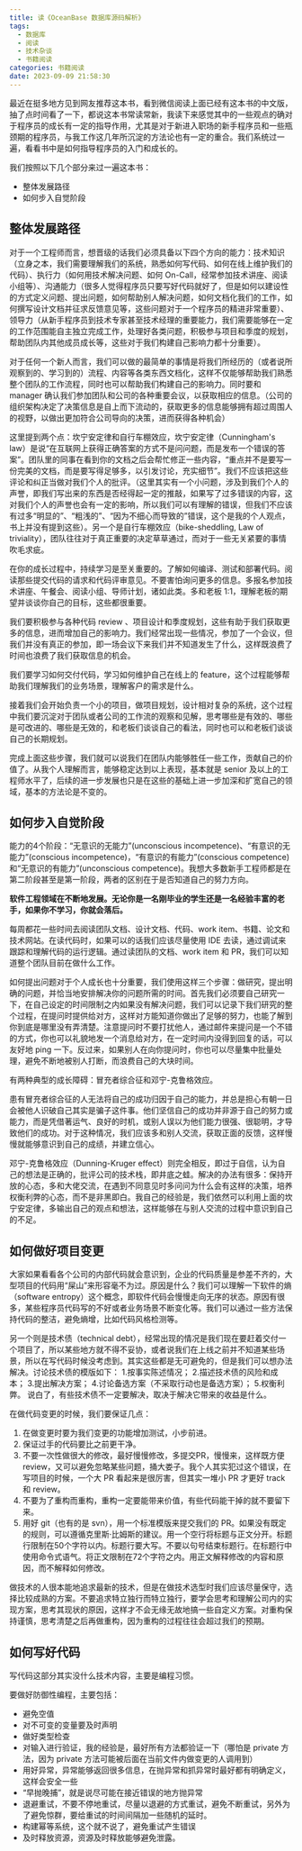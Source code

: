 ```yaml
---
title: 读《OceanBase 数据库源码解析》
tags:
  - 数据库
  - 阅读
  - 技术杂谈
  - 书籍阅读
categories: 书籍阅读
date: 2023-09-09 21:58:30
---
```


最近在挺多地方见到网友推荐这本书，看到微信阅读上面已经有这本书的中文版，抽了点时间看了一下，都说这本书常读常新，我读下来感觉其中的一些观点的确对于程序员的成长有一定的指导作用，尤其是对于新进入职场的新手程序员和一些瓶颈期的程序员，与我工作这几年所沉淀的方法论也有一定的重合。我们系统过一遍，看看书中是如何指导程序员的入门和成长的。

我们按照以下几个部分来过一遍这本书：

- 整体发展路径
- 如何步入自觉阶段


## 整体发展路径

对于一个工程师而言，想晋级的话我们必须具备以下四个方向的能力：技术知识 （立身之本，我们需要理解我们的系统，熟悉如何写代码、如何在线上维护我们的代码）、执行力（如何用技术解决问题、如何 On-Call，经常参加技术讲座、阅读小组等）、沟通能力（很多人觉得程序员只要写好代码就好了，但是如何以建设性的方式定义问题、提出问题，如何帮助别人解决问题，如何文档化我们的工作，如何撰写设计文档并征求反馈意见等，这些问题对于一个程序员的精进非常重要）、领导力（从新手程序员到技术专家甚至技术经理的重要能力，我们需要能够在一定的工作范围能自主独立完成工作，处理好各类问题，积极参与项目和季度的规划，帮助团队内其他成员成长等，这些对于我们构建自己影响力都十分重要）。

对于任何一个新人而言，我们可以做的最简单的事情是将我们所经历的（或者说所观察到的、学习到的）流程、内容等各类东西文档化，这样不仅能够帮助我们熟悉整个团队的工作流程，同时也可以帮助我们构建自己的影响力。同时要和 manager 确认我们参加团队和公司的各种重要会议，以获取相应的信息。（公司的组织架构决定了决策信息是自上而下流动的，获取更多的信息能够拥有超过周围人的视野，以做出更加符合公司导向的决策，进而获得各种机会）

这里提到两个点：坎宁安定律和自行车棚效应，坎宁安定律（Cunningham's law）是说“在互联网上获得正确答案的方式不是问问题，而是发布一个错误的答案”。团队里的同事在看到你的文档之后会帮忙修正一些内容，“重点并不是要写一份完美的文档，而是要写得足够多，以引发讨论，充实细节”。我们不应该把这些评论和纠正当做对我们个人的批评。（这里其实有一个小问题，涉及到我们个人的声誉，即我们写出来的东西是否经得起一定的推敲，如果写了过多错误的内容，这对我们个人的声誉也会有一定的影响，所以我们可以有理解的错误，但我们不应该有过多“明显的”、“粗浅的”、“因为不细心而导致的”错误，这个是我的个人观点，书上并没有提到这些）。另一个是自行车棚效应（bike-sheddling, Law of triviality），团队往往对于真正重要的决定草草通过，而对于一些无关紧要的事情吹毛求疵。

在你的成长过程中，持续学习是至关重要的。了解如何编译、测试和部署代码。阅读那些提交代码的请求和代码评审意见。不要害怕询问更多的信息。多报名参加技术讲座、午餐会、阅读小组、导师计划，诸如此类。多和老板 1:1，理解老板的期望并谈谈你自己的目标，这些都很重要。

我们要积极参与各种代码 review 、项目设计和季度规划，这些有助于我们获取更多的信息，进而增加自己的影响力。我们经常出现一些情况，参加了一个会议，但我们并没有真正的参加，即一场会议下来我们并不知道发生了什么，这样既浪费了时间也浪费了我们获取信息的机会。

我们要学习如何交付代码，学习如何维护自己在线上的 feature，这个过程能够帮助我们理解我们的业务场景，理解客户的需求是什么。

接着我们会开始负责一个小的项目，做项目规划，设计相对复杂的系统，这个过程中我们要沉淀对于团队或者公司的工作流的观察和见解，思考哪些是有效的、哪些是可改进的、哪些是无效的，和老板们谈谈自己的看法，同时也可以和老板们谈谈自己的长期规划。

完成上面这些步骤，我们就可以说我们在团队内能够胜任一些工作，贡献自己的价值了。从我个人理解而言，能够稳定达到以上表现，基本就是 senior 及以上的工程师水平了，后续的进一步发展也只是在这些的基础上进一步加深和扩宽自己的领域，基本的方法论是不变的。

## 如何步入自觉阶段

能力的4个阶段：“无意识的无能力”(unconscious incompetence)、“有意识的无能力”(conscious incompetence)，“有意识的有能力”(conscious competence)和“无意识的有能力”(unconscious competence)。我想大多数新手工程师都是在第二阶段甚至是第一阶段，两者的区别在于是否知道自己的努力方向。

**软件工程领域在不断地发展。无论你是一名刚毕业的学生还是一名经验丰富的老手，如果你不学习，你就会落后。**

每周都花一些时间去阅读团队文档、设计文档、代码、work item、书籍、论文和技术网站。在读代码时，如果可以的话我们应该尽量使用 IDE 去读，通过调试来跟踪和理解代码的运行逻辑。通过读团队的文档、work item 和 PR，我们可以知道整个团队目前在做什么工作。

如何提出问题对于个人成长也十分重要，我们使用这样三个步骤：做研究，提出明确的问题，并恰当地安排解决你的问题所需的时间。首先我们必须要自己研究一下，在自己设定的时间限制之内如果没有解决问题，我们可以记录下我们研究的整个过程，在提问时提供给对方，这样对方能知道你做出了足够的努力，也能了解到你到底是哪里没有弄清楚。注意提问时不要打扰他人，通过邮件来提问是一个不错的方式，你也可以礼貌地发一个消息给对方，在一定时间内没得到回复的话，可以友好地 ping 一下。反过来，如果别人在向你提问时，你也可以尽量集中批量处理，避免不断地被别人打断，而浪费自己的大块时间。

有两种典型的成长障碍：冒充者综合征和邓宁-克鲁格效应。

患有冒充者综合征的人无法将自己的成功归因于自己的能力，并总是担心有朝一日会被他人识破自己其实是骗子这件事。他们坚信自己的成功并非源于自己的努力或能力，而是凭借著运气、良好的时机，或别人误以为他们能力很强、很聪明，才导致他们的成功。对于这种情况，我们应该多和别人交流，获取正面的反馈，这样慢慢就能够意识到自己的成绩，并建立信心。

邓宁-克鲁格效应（Dunning-Kruger effect）则完全相反，即过于自信，认为自己的想法是正确的，批评公司的技术栈，即井底之蛙。解决的办法有很多：保持开放的心态，多和大佬交流，在遇到不同意见时多问问为什么会有这样的决策，培养权衡利弊的心态，而不是非黑即白。我自己的经验是，我们依然可以利用上面的坎宁安定律，多输出自己的观点和想法，这样能够在与别人交流的过程中意识到自己的不足。

## 如何做好项目变更

大家如果看看各个公司的内部代码就会意识到，企业的代码质量是参差不齐的，大型项目的代码用“屎山”来形容毫不为过。原因是什么？我们可以理解一下软件的熵（software entropy）这个概念，即软件代码会慢慢走向无序的状态。原因有很多，某些程序员代码写的不好或者业务场景不断变化等。我们可以通过一些方法保持代码的整洁，避免熵增，比如代码风格检测等。

另一个则是技术债（technical debt），经常出现的情况是我们现在要赶着交付一个项目了，所以某些地方就不得不妥协，或者说我们在上线之前并不知道某些场景，所以在写代码时候没考虑到。其实这些都是无可避免的，但是我们可以想办法解决。讨论技术债的模版如下：
1.按事实陈述情况；
2.描述技术债的风险和成本；
3.提出解决方案；
4.讨论备选方案（不采取行动也是备选方案）；
5.权衡利弊。
说白了，有些技术债不一定要解决，取决于解决它带来的收益是什么。

在做代码变更的时候，我们要保证几点：
1. 在做变更时要为我们变更的功能增加测试，小步前进。
2. 保证过手的代码要比之前更干净。
3. 不要一次性做很大的修改，最好慢慢修改，多提交PR，慢慢来，这样既方便 review，又可以避免忽略某些问题，捅大娄子。我个人其实犯过这个错误，在写项目的时候，一个大 PR 看起来是很厉害，但其实一堆小 PR 才更好 track 和 review。
4. 不要为了重构而重构，重构一定要能带来价值，有些代码能干掉的就不要留下来。
5. 用好 git（也有的是 svn），用一个标准模版来提交我们的 PR。如果没有既定的规则，可以遵循克里斯·比姆斯的建议。用一个空行将标题与正文分开。标题行限制在50个字符以内。标题行要大写。不要以句号结束标题行。在标题行中使用命令式语气。将正文限制在72个字符之内。用正文解释修改的内容和原因，而不解释如何修改。

做技术的人很本能地追求最新的技术，但是在做技术选型时我们应该尽量保守，选择比较成熟的方案。不要追求特立独行而特立独行，要学会思考和理解公司内的实现方案，思考其现状的原因，这样才不会无缘无故地搞一些自定义方案。对重构保持谨慎，思考清楚之后再做重构，因为重构的过程往往会超过我们的预期。

## 如何写好代码

写代码这部分其实没什么技术内容，主要是编程习惯。

要做好防御性编程，主要包括：
- 避免空值
- 对不可变的变量要及时声明
- 做好类型检查
- 对输入进行验证，我的经验是，最好所有方法都验证一下（哪怕是 private 方法，因为 private 方法可能被后面在当前文件内做变更的人调用到）
- 用好异常，异常能够返回很多信息，在抛异常和抓异常时最好都有明确定义，这样会安全一些
- “早抛晚捕”，就是说尽可能在接近错误的地方抛异常
- 退避重试，不要不停地重试，尽量以退避的方式重试，避免不断重试，另外为了避免惊群，要给重试的时间间隔加一些随机的延时。
- 构建幂等系统，这个就不说了，避免重试产生错误
- 及时释放资源，资源及时释放能够避免泄露。



